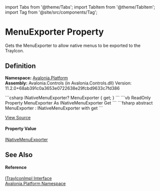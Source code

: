 import Tabs from '@theme/Tabs'; 
import TabItem from '@theme/TabItem'; 
import Tag from '@site/src/components/Tag'; 

# MenuExporter Property


Gets the MenuExporter to allow native menus to be exported to the TrayIcon.



## Definition
**Namespace:** <a href="N_Avalonia_Platform">Avalonia.Platform</a>  
**Assembly:** Avalonia.Controls (in Avalonia.Controls.dll) Version: 11.2.0+68ab391c0a3653e0722638e29fcbd9633c7fd386

<Tabs groupId="api-code-preview">
<TabItem value="csharp" label="C#">
```csharp
INativeMenuExporter? MenuExporter { get; }
```
</TabItem>
<TabItem value="vb" label="VB">
```vb
ReadOnly Property MenuExporter As INativeMenuExporter
	Get
```
</TabItem>
<TabItem value="fsharp" label="F#">
```fsharp
abstract MenuExporter : INativeMenuExporter with get
```
</TabItem>
</Tabs>



<a href="https://github.com/AvaloniaUI/Avalonia/tree/master/srcAvalonia.Controls/Platform/ITrayIconImpl.cs" title="View the source code">View Source</a>



#### Property Value
<a href="T_Avalonia_Controls_Platform_INativeMenuExporter">INativeMenuExporter</a>

## See Also


#### Reference
<a href="T_Avalonia_Platform_ITrayIconImpl">ITrayIconImpl Interface</a>  
<a href="N_Avalonia_Platform">Avalonia.Platform Namespace</a>  
